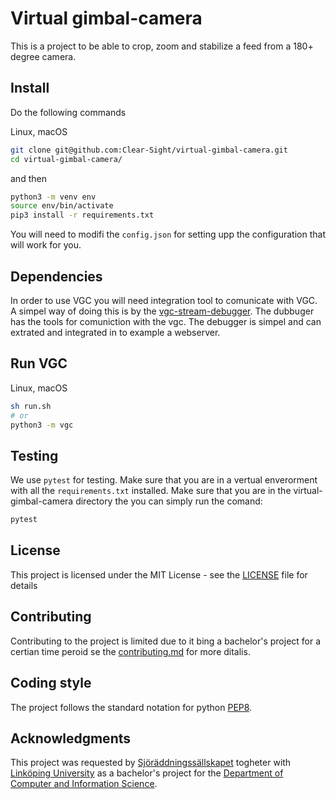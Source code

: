 # Virtual gimbal-camera

This is a  project to be able to crop, zoom and stabilize a feed from a 180+ degree camera.


## Install

Do the following commands

Linux, macOS
```bash
git clone git@github.com:Clear-Sight/virtual-gimbal-camera.git
cd virtual-gimbal-camera/
```
and then
```bash
python3 -m venv env
source env/bin/activate
pip3 install -r requirements.txt
```
You will need to modifi the `config.json` for setting upp the configuration that will work for you. 

## Dependencies

In order to use VGC you will need integration tool to comunicate with VGC. 
A simpel way of doing this is by the [vgc-stream-debugger](https://github.com/Clear-Sight/vgc-stream-debugger). 
The dubbuger has the tools for comuniction with the vgc. The debugger is simpel and can extrated and integrated in to example a webserver. 

## Run VGC

Linux, macOS
```bash
sh run.sh
# or 
python3 -m vgc
```

## Testing 
We use `pytest` for testing. Make sure that you are in a vertual enverorment with all the `requirements.txt` installed. Make sure that you are in the virtual-gimbal-camera directory the you can simply run the comand: 
```bash
pytest
```

## License
This project is licensed under the MIT License - see the [LICENSE](https://github.com/Clear-Sight/virtual-gimbal-camera/blob/development/README.md) file for details

## Contributing
Contributing to the project is limited due to it bing a bachelor's project for a certian time peroid se the [contributing.md](https://github.com/Clear-Sight/drone-feed-cropping/blob/development/.github/contributing.md) for more ditalis. 

## Coding style 
The project follows the standard notation for python [PEP8](https://pep8.org/).

## Acknowledgments
This project was requested by [Sjöräddningssällskapet](https://www.sjoraddning.se/) togheter with [Linköping University](https://liu.se/) as a bachelor's project for the [Department of Computer and Information Science](https://www.ida.liu.se/). 
